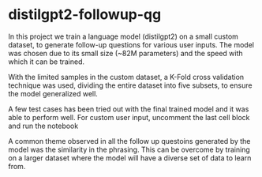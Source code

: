 # distilgpt2-followup-qg

In this project we train a language model (distilgpt2) on a small custom dataset, to generate follow-up questions for various user inputs. The model was chosen due to its small size (~82M parameters) and the speed with which it can be trained.

With the limited samples in the custom dataset, a K-Fold cross validation technique was used, dividing the entire dataset into five subsets, to ensure the model generalized well.

A few test cases has been tried out with the final trained model and it was able to perform well. For custom user input, uncomment the last cell block and run the notebook

A common theme observed in all the follow up questoins generated by the model was the similarity in the phrasing. This can be overcome by training on a larger dataset where the model will have a diverse set of data to learn from.
